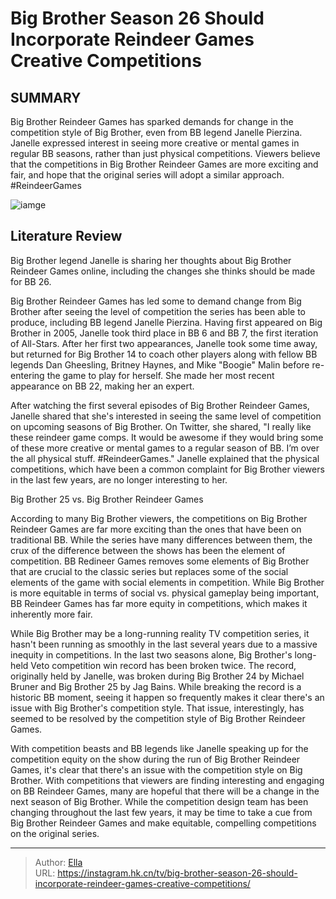 # Big Brother Season 26 Should Incorporate Reindeer Games Creative Competitions


## SUMMARY 



  Big Brother Reindeer Games has sparked demands for change in the competition style of Big Brother, even from BB legend Janelle Pierzina.   Janelle expressed interest in seeing more creative or mental games in regular BB seasons, rather than just physical competitions.   Viewers believe that the competitions in Big Brother Reindeer Games are more exciting and fair, and hope that the original series will adopt a similar approach. #ReindeerGames  

![iamge](https://static1.srcdn.com/wordpress/wp-content/uploads/2023/11/bro_rg_announce_1920x1080_110823.jpg)

## Literature Review
Big Brother legend Janelle is sharing her thoughts about Big Brother Reindeer Games online, including the changes she thinks should be made for BB 26.




Big Brother Reindeer Games has led some to demand change from Big Brother after seeing the level of competition the series has been able to produce, including BB legend Janelle Pierzina. Having first appeared on Big Brother in 2005, Janelle took third place in BB 6 and BB 7, the first iteration of All-Stars. After her first two appearances, Janelle took some time away, but returned for Big Brother 14 to coach other players along with fellow BB legends Dan Gheesling, Britney Haynes, and Mike &#34;Boogie&#34; Malin before re-entering the game to play for herself. She made her most recent appearance on BB 22, making her an expert.




After watching the first several episodes of Big Brother Reindeer Games, Janelle shared that she&#39;s interested in seeing the same level of competition on upcoming seasons of Big Brother. On Twitter, she shared, &#34;I really like these reindeer game comps. It would be awesome if they would bring some of these more creative or mental games to a regular season of BB. I’m over the all physical stuff. #ReindeerGames.&#34; Janelle explained that the physical competitions, which have been a common complaint for Big Brother viewers in the last few years, are no longer interesting to her.


 Big Brother 25 vs. Big Brother Reindeer Games 
          

According to many Big Brother viewers, the competitions on Big Brother Reindeer Games are far more exciting than the ones that have been on traditional BB. While the series have many differences between them, the crux of the difference between the shows has been the element of competition. BB Redineer Games removes some elements of Big Brother that are crucial to the classic series but replaces some of the social elements of the game with social elements in competition. While Big Brother is more equitable in terms of social vs. physical gameplay being important, BB Reindeer Games has far more equity in competitions, which makes it inherently more fair.





 

While Big Brother may be a long-running reality TV competition series, it hasn&#39;t been running as smoothly in the last several years due to a massive inequity in competitions. In the last two seasons alone, Big Brother&#39;s long-held Veto competition win record has been broken twice. The record, originally held by Janelle, was broken during Big Brother 24 by Michael Bruner and Big Brother 25 by Jag Bains. While breaking the record is a historic BB moment, seeing it happen so frequently makes it clear there&#39;s an issue with Big Brother&#39;s competition style. That issue, interestingly, has seemed to be resolved by the competition style of Big Brother Reindeer Games.

With competition beasts and BB legends like Janelle speaking up for the competition equity on the show during the run of Big Brother Reindeer Games, it&#39;s clear that there&#39;s an issue with the competition style on Big Brother. With competitions that viewers are finding interesting and engaging on BB Reindeer Games, many are hopeful that there will be a change in the next season of Big Brother. While the competition design team has been changing throughout the last few years, it may be time to take a cue from Big Brother Reindeer Games and make equitable, compelling competitions on the original series.






---

> Author: [Ella](https://instagram.hk.cn/)  
> URL: https://instagram.hk.cn/tv/big-brother-season-26-should-incorporate-reindeer-games-creative-competitions/  

